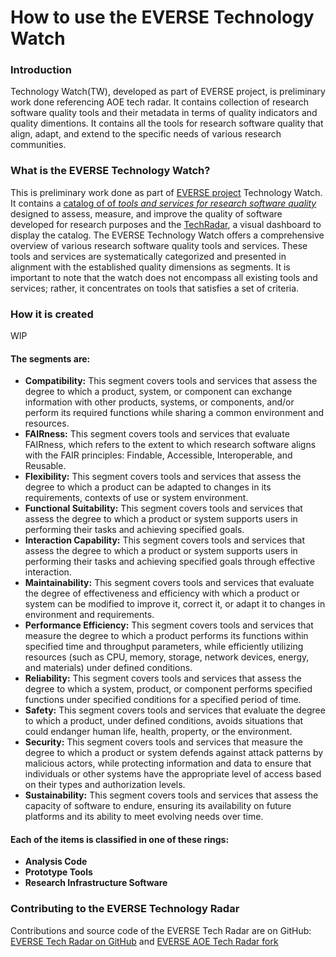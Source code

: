 # How to use the EVERSE Technology Watch

### Introduction

Technology Watch(TW), developed as part of EVERSE project, is preliminary work done referencing AOE tech radar. It contains collection of research software quality tools and their metadata in terms of quality indicators and quality dimentions. It contains all the tools for research software quality that align, adapt, and extend to the specific needs of various research communities.


### What is the EVERSE Technology Watch?

This is preliminary work done as part of [EVERSE project](https://everse.software/) Technology Watch.
It contains a [catalog of of _tools and services for research software quality_](#research-quality-tools-and-services-catalog) designed to assess, measure, and improve the quality of software developed for research purposes and the [TechRadar](#technology-radar-dashboard), a visual dashboard to display the catalog. The EVERSE Technology Watch offers a comprehensive overview of various research software quality tools and services. These tools and services are systematically categorized and presented in alignment with the established quality dimensions as segments. It is important to note that the watch does not encompass all existing tools and services; rather, it concentrates on tools that satisfies a set of criteria.

### How it is created

WIP


#### The segments are:

- **Compatibility:** This segment covers tools and services that assess the degree to which a product, system, or component can exchange information with other products, systems, or components, and/or perform its required functions while sharing a common environment and resources.
- **FAIRness:** This segment covers tools and services that evaluate FAIRness, which refers to the extent to which research software aligns with the FAIR principles: Findable, Accessible, Interoperable, and Reusable.
- **Flexibility:** This segment covers tools and services that assess the degree to which a product can be adapted to changes in its requirements, contexts of use or system environment.
- **Functional Suitability:** This segment covers tools and services that assess the degree to which a product or system supports users in performing their tasks and achieving specified goals.
- **Interaction Capability:** This segment covers tools and services that assess the degree to which a product or system supports users in performing their tasks and achieving specified goals through effective interaction.
- **Maintainability:** This segment covers tools and services that evaluate the degree of effectiveness and efficiency with which a product or system can be modified to improve it, correct it, or adapt it to changes in environment and requirements.
- **Performance Efficiency:** This segment covers tools and services that measure the degree to which a product performs its functions within specified time and throughput parameters, while efficiently utilizing resources (such as CPU, memory, storage, network devices, energy, and materials) under defined conditions.
- **Reliability:** This segment covers tools and services that assess the degree to which a system, product, or component performs specified functions under specified conditions for a specified period of time.
- **Safety:** This segment covers tools and services that evaluate the degree to which a product, under defined conditions, avoids situations that could endanger human life, health, property, or the environment.
- **Security:** This segment covers tools and services that measure the degree to which a product or system defends against attack patterns by malicious actors, while protecting information and data to ensure that individuals or other systems have the appropriate level of access based on their types and authorization levels.
- **Sustainability:** This segment covers tools and services that assess the capacity of software to endure, ensuring its availability on future platforms and its ability to meet evolving needs over time.

#### Each of the items is classified in one of these rings:

- **Analysis Code** 
- **Prototype Tools** 
- **Research Infrastructure Software** 

### Contributing to the EVERSE Technology Radar

Contributions and source code of the EVERSE Tech Radar are on
GitHub: [EVERSE Tech Radar on GitHub](https://github.com/EVERSE-ResearchSoftware/TechRadar) and [EVERSE AOE Tech Radar fork](https://github.com/EVERSE-ResearchSoftware/aoe_technology_radar)
